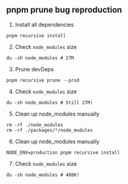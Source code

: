 ## pnpm prune bug reproduction

1. Install all dependencies
  ```
  pnpm recursive install
  ```

2. Check `node_modules` size
  ```
  du -sh node_modules # 27M
  ```

3. Prune devDeps
  ```
  pnpm recursive prune --prod
  ```

4. Check `node_modules` size
  ```
  du -sh node_modules # Still 27M!
  ```

5. Clean up node_modules manually
  ```
  rm -rf ./node_modules
  rm -rf ./packages/*/node_modules
  ```

6. Clean up node_modules manually
  ```
  NODE_ENV=production pnpm recursive install
  ```

7. Check `node_modules` size
  ```
  du -sh node_modules # 488K!
  ```
